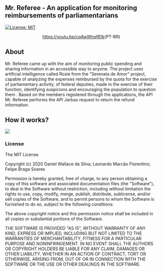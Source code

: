 ## Mr. Referee - An application for monitoring reimbursements of parliamentarians
[![License: MIT](https://img.shields.io/badge/License-MIT-yellow.svg)](https://opensource.org/licenses/MIT)

<!-- ![](https://s8.gifyu.com/images/mr-referee-video-gif.gif) -->
<p align="center">
  <img src="https://media0.giphy.com/media/ANG9xLgk0UwBFZc6JG/giphy.gif" alt=""><br>
  <a href="https://youtu.be/cqAwWhqfR1k" target="_blank">https://youtu.be/cqAwWhqfR1k</a>(PT-BR)
</p>


## About 

Mr. Referee came up with the aim of monitoring public spending and sharing information in an accessible way to anyone. The project uses artificial intelligence called Rosie from the "Serenata de Amor" project, capable of analyzing the expenses reimbursed by the quota for the exercise of parliamentary activity, of federal deputies, made in the exercise of their function, identifying suspicions and encouraging the population to question them . Based on the members registered through the applications, the API Mr. Referee performs the API Jarbas request to return the refund information.

## How it works?

![](https://i.ibb.co/NyKjJdN/Diagrama-em-branco-1.png)

### License

The MIT License

Copyright (c) 2020  Daniel Wallace da Silva; Leonardo Marcão Florentino; Felipe Braga Soares 

Permission is hereby granted, free of charge, to any person obtaining a copy
of this software and associated documentation files (the "Software"), to deal
in the Software without restriction, including without limitation the rights
to use, copy, modify, merge, publish, distribute, sublicense, and/or sell
copies of the Software, and to permit persons to whom the Software is
furnished to do so, subject to the following conditions:

The above copyright notice and this permission notice shall be included in
all copies or substantial portions of the Software.

THE SOFTWARE IS PROVIDED "AS IS", WITHOUT WARRANTY OF ANY KIND, EXPRESS OR
IMPLIED, INCLUDING BUT NOT LIMITED TO THE WARRANTIES OF MERCHANTABILITY,
FITNESS FOR A PARTICULAR PURPOSE AND NONINFRINGEMENT. IN NO EVENT SHALL THE
AUTHORS OR COPYRIGHT HOLDERS BE LIABLE FOR ANY CLAIM, DAMAGES OR OTHER
LIABILITY, WHETHER IN AN ACTION OF CONTRACT, TORT OR OTHERWISE, ARISING FROM,
OUT OF OR IN CONNECTION WITH THE SOFTWARE OR THE USE OR OTHER DEALINGS IN
THE SOFTWARE.
